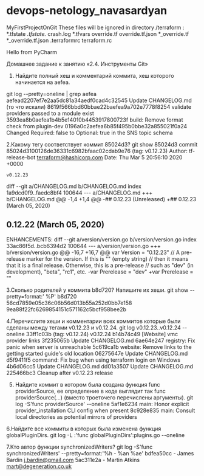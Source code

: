 # devops-netology_navasardyan
MyFirstProjectOnGit
These files will be ignored in directory /terraform :
*.tfstate
*.tfstate.*
crash.log
*.tfvars
override.tf
override.tf.json
*_override.tf
*_override.tf.json
.terraformrc
terraform.rc

Hello from PyCharm

Домашнее задание к занятию «2.4. Инструменты Git»
1. Найдите полный хеш и комментарий коммита, хеш которого начинается на aefea.

git log --pretty=oneline | grep aefea
aefead2207ef7e2aa5dc81a34aedf0cad4c32545 Update CHANGELOG.md (то что искали)
8619f566bbd60bbae22baefea9a702e7778f8254 validate providers passed to a module exist
3593ea8b0aefea1b4b5e14010b4453917800723f build: Remove format check from plugin-dev
0196a0c2aefea6b85f495b0bbe32a855021f0a24 Changed Required: false to Optional: true in the SNS topic schema

2.Какому тегу соответствует коммит 85024d3?
git show 85024d3
commit 85024d3100126de36331c6982bfaac02cdab9e76 (tag: v0.12.23)
Author: tf-release-bot <terraform@hashicorp.com>
Date:   Thu Mar 5 20:56:10 2020 +0000

    v0.12.23

diff --git a/CHANGELOG.md b/CHANGELOG.md
index 1a9dcd0f9..faedc8bf4 100644
--- a/CHANGELOG.md
+++ b/CHANGELOG.md
@@ -1,4 +1,4 @@
-## 0.12.23 (Unreleased)
+## 0.12.23 (March 05, 2020)
 ## 0.12.22 (March 05, 2020)

 ENHANCEMENTS:
diff --git a/version/version.go b/version/version.go
index 33ac86f5d..bcb6394d2 100644
--- a/version/version.go
+++ b/version/version.go
@@ -16,7 +16,7 @@ var Version = "0.12.23"
 // A pre-release marker for the version. If this is "" (empty string)
 // then it means that it is a final release. Otherwise, this is a pre-release
 // such as "dev" (in development), "beta", "rc1", etc.
-var Prerelease = "dev"
+var Prerelease = ""

3.Сколько родителей у коммита b8d720? Напишите их хеши.
git show --pretty=format:' %P' b8d720
 56cd7859e05c36c06b56d013b55a252d0bb7e158 9ea88f22fc6269854151c571162c5bcf958bee2b

4.Перечислите хеши и комментарии всех коммитов которые были сделаны между тегами v0.12.23 и v0.12.24.
git log  v0.12.23..v0.12.24  --oneline
33ff1c03b (tag: v0.12.24) v0.12.24
b14b74c49 [Website] vmc provider links
3f235065b Update CHANGELOG.md
6ae64e247 registry: Fix panic when server is unreachable
5c619ca1b website: Remove links to the getting started guide's old location
06275647e Update CHANGELOG.md
d5f9411f5 command: Fix bug when using terraform login on Windows
4b6d06cc5 Update CHANGELOG.md
dd01a3507 Update CHANGELOG.md
225466bc3 Cleanup after v0.12.23 release

5. Найдите коммит в котором была создана функция func providerSource, ее определение в коде выглядит так func providerSource(...) (вместо троеточего перечислены аргументы).
git log -S'func providerSource' --oneline
5af1e6234 main: Honor explicit provider_installation CLI config when present
8c928e835 main: Consult local directories as potential mirrors of providers

6.Найдите все коммиты в которых была изменена функция globalPluginDirs.
git log -L :'func globalPluginDirs':plugins.go --oneline 

7.Кто автор функции synchronizedWriters?
 git log -S'func synchronizedWriters' --pretty=format:'%h - %an %ae'
bdfea50cc - James Bardin j.bardin@gmail.com
5ac311e2a - Martin Atkins mart@degeneration.co.uk
